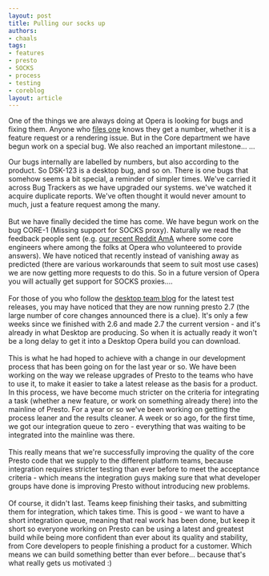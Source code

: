 ```yaml
---
layout: post
title: Pulling our socks up
authors:
- chaals
tags:
- features
- presto
- SOCKS
- process
- testing
- coreblog
layout: article
---
```

<p>One of the things we are always doing at Opera is looking for bugs and fixing them. Anyone who <a href="http://bugs.opera.com/" rel="nofollow" target="_blank">files one</a> knows they get a number, whether it is a feature request or a rendering issue. But in the Core department we have begun work on a special bug. We also reached an important milestone... ... </p><!--more-->Our bugs internally are labelled by numbers, but also according to the product. So DSK-123 is a desktop bug, and so on. There is one bugs that somehow seems a bit special, a reminder of simpler times. We&#39;ve carried it across Bug Trackers as we have upgraded our systems. we&#39;ve watched it acquire duplicate reports. We&#39;ve often thought it would never amount to much, just a feature request among the many.<br/><br/>But we have finally decided the time has come. We have begun work on the bug CORE-1 (Missing support for SOCKS proxy). Naturally we read the feedback people sent (e.g. <a href="http://www.reddit.com/r/IAmA/comments/dtbcz/hey_reddit_join_the_opera_browser_team_for_an/" target="_blank">our recent Reddit AmA</a> where some core engineers where among the folks at Opera who volunteered to provide answers). We have noticed that recently instead of vanishing away as predicted (there are various workarounds that seem to suit most use cases) we are now getting more requests to do this. So in a future version of Opera you will actually get support for SOCKS proxies....<br/><br/>For those of you who follow the <a href="http://my.opera.com/desktopteam/blog/" target="_blank">desktop team blog</a> for the latest test releases, you may have noticed that they are now running presto 2.7 (the large number of core changes announced there is a clue). It&#39;s only a few weeks since we finished with 2.6 and made 2.7 the current version - and it&#39;s already in what Desktop are producing. So when it is actually ready it won&#39;t be a long delay to get it into a Desktop Opera build you can download.<br/><br/>This is what he had hoped to achieve with a change in our development process that has been going on for the last year or so. We have been working on the way we release upgrades of Presto to the teams who have to use it, to make it easier to take a latest release as the basis for a product. In this process, we have become much stricter on the criteria for integrating a task (whether a new feature, or work on something already there) into the mainline of Presto. For a year or so we&#39;ve been working on getting the process leaner and the results cleaner. A week or so ago, for the first time, we got our integration queue to zero - everything that was waiting to be integrated into the mainline was there.<br/><br/>This really means that we&#39;re successfully improving the quality of the core Presto code that we supply to the different platform teams, because integration requires stricter testing than ever before to meet the acceptance criteria - which means the integration guys making sure that what developer groups have done is improving Presto without introducing new problems.<br/><br/>Of course, it didn&#39;t last. Teams keep finishing their tasks, and submitting them for integration, which takes time. This is good - we want to have a short integration queue, meaning that real work has been done, but keep it short so everyone working on Presto can be using a latest and greatest build while being more confident than ever about its quality and stability, from Core developers to people finishing a product for a customer. Which means we can build something better than ever before... because that&#39;s what really gets us motivated :)

